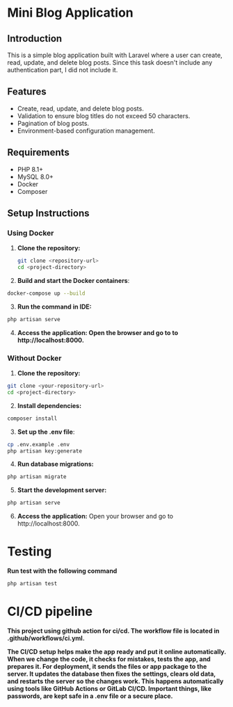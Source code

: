 # Mini Blog Application

## Introduction

This is a simple blog application built with Laravel where a user can create, read, update, and delete blog posts. Since this task doesn't include any authentication part, I  did not include it.

## Features

- Create, read, update, and delete blog posts.
- Validation to ensure blog titles do not exceed 50 characters.
- Pagination of blog posts.
- Environment-based configuration management.

## Requirements

- PHP 8.1+
- MySQL 8.0+
- Docker
- Composer

## Setup Instructions

### Using Docker

1. **Clone the repository:**
   ```bash
   git clone <repository-url>
   cd <project-directory>
   ```
2. **Build and start the Docker containers**:

```bash
docker-compose up --build
```

3. **Run the command in IDE:**

```bash
php artisan serve
```

4. **Access the application: Open the browser and go to to http://localhost:8000.**

### Without Docker
1. **Clone the repository:**

```bash
git clone <your-repository-url>
cd <project-directory>
```
2. **Install dependencies:**

```bash
composer install
```
3. **Set up the .env file**:

```bash
cp .env.example .env
php artisan key:generate
```
4. **Run database migrations:**

```bash
php artisan migrate
```

5. **Start the development server:**

```bash
php artisan serve
```
6. **Access the application:** Open your browser and go to http://localhost:8000.

# Testing
**Run test with the following command**
```bash
php artisan test
```


# CI/CD pipeline

**This project using github action for ci/cd. The workflow file is located in .github/workflows/ci.yml.**



**The CI/CD setup helps make the app ready and put it online automatically. When we change the code, it checks for mistakes, tests the app, and prepares it. For deployment, it sends the files or app package to the server. It updates the database then fixes the settings, clears old data, and restarts the server so the changes work. This happens automatically using tools like GitHub Actions or GitLab CI/CD. Important things, like passwords, are kept safe in a .env file or a secure place.**


